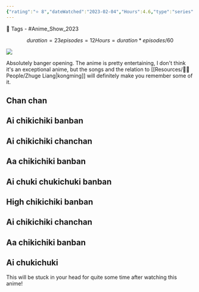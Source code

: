 ```yaml
---
{"rating":"⭐ 8","dateWatched":"2023-02-04","Hours":4.6,"type":"series","subType":"series","title":"Paripi Koumei","englishTitle":"Ya Boy Kongming!","year":2022,"dataSource":"MALAPI","url":"https://myanimelist.net/anime/50380/Paripi_Koumei","id":50380,"genres":["Comedy"],"studios":["P.A. Works"],"episodes":12,"duration":"23 min per ep","onlineRating":8.2,"actors":null,"image":"https://cdn.myanimelist.net/images/anime/1970/122297.jpg","released":true,"streamingServices":["HIDIVE","Animax Korea","Bilibili Global","Laftel"],"airing":false,"airedFrom":"05/04/2022","airedTo":"16/06/2022","watched":false,"lastWatched":"","personalRating":0,"tags":["mediaDB/tv/series"],"dg-publish":true,"permalink":"/media-db/series/paripi-koumei-2022/","dgPassFrontmatter":true,"noteIcon":"1","created":"2023-11-14T21:08:36.239+05:30","updated":"2023-12-14T22:43:37.420+05:30"}
---
```



🧶 Tags - #Anime_Show_2023 
```math
duration = 23
episodes = 12
Hours = duration * episodes / 60
```
<img src="https://cdn.myanimelist.net/images/anime/1970/122297.jpg">

Absolutely banger opening. The anime is pretty entertaining, I don't think it's an exceptional anime, but the songs and the relation to [[Resources/🤼‍♂️ People/Zhuge Liang\|kongming]] will definitely make you remember some of it.

## Chan chan  
## Ai chikichiki banban  
## Ai chikichiki chanchan  
## Aa chikichiki banban  
## Ai chuki chukichuki banban  
## High chikichiki banban  
## Ai chikichiki chanchan  
## Aa chikichiki banban  
## Ai chukichuki

This will be stuck in your head for quite some time after watching this anime! 